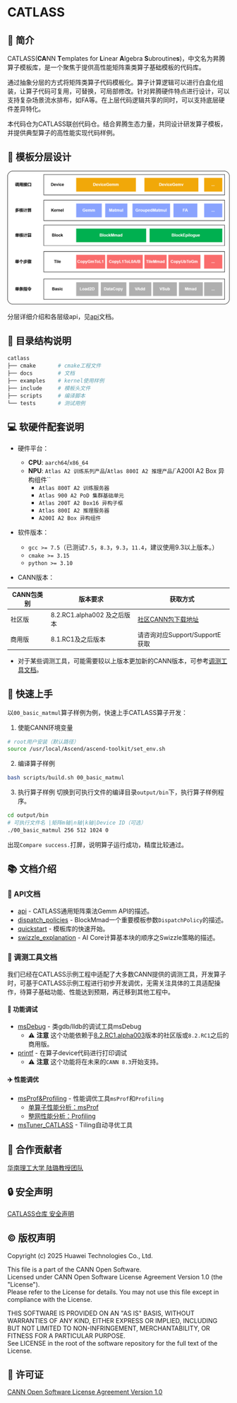 # CATLASS

## 📌 简介

CATLASS(**CA**NN **T**emplates for **L**inear **A**lgebra **S**ubroutine**s**)，中文名为昇腾算子模板库，是一个聚焦于提供高性能矩阵乘类算子基础模板的代码库。  

通过抽象分层的方式将矩阵类算子代码模板化。算子计算逻辑可以进行白盒化组装，让算子代码可复用，可替换，可局部修改。针对昇腾硬件特点进行设计，可以支持复杂场景流水排布，如FA等。在上层代码逻辑共享的同时，可以支持底层硬件差异特化。

本代码仓为CATLASS联创代码仓。结合昇腾生态力量，共同设计研发算子模板，并提供典型算子的高性能实现代码样例。

## 🧩 模板分层设计

![api_level](docs/images/api_level.png)

分层详细介绍和各层级api，见[api](docs/api.md)文档。

## 📁 目录结构说明

```bash
catlass
├── cmake       # cmake工程文件
├── docs        # 文档
├── examples    # kernel使用样例
├── include     # 模板头文件
├── scripts     # 编译脚本
└── tests       # 测试用例
```

## 💻 软硬件配套说明

- 硬件平台：
  - **CPU**: `aarch64`/`x86_64`
  - **NPU**: `Atlas A2 训练系列产品`/`Atlas 800I A2 推理产品`/`A200I A2 Box 异构组件``
    - `Atlas 800T A2 训练服务器`
    - `Atlas 900 A2 PoD 集群基础单元`
    - `Atlas 200T A2 Box16 异构子框`
    - `Atlas 800I A2 推理服务器`
    - `A200I A2 Box 异构组件`

- 软件版本：
  - `gcc >= 7.5`（已测试`7.5`，`8.3`，`9.3`，`11.4`，建议使用9.3以上版本。）
  - `cmake >= 3.15`
  - `python >= 3.10`

- CANN版本：

| CANN包类别 | 版本要求                    | 获取方式                                                                                                             |
| ---------- | --------------------------- | -------------------------------------------------------------------------------------------------------------------- |
| 社区版     | 8.2.RC1.alpha002 及之后版本 | [社区CANN包下载地址](https://www.hiascend.com/developer/download/community/result?module=cann&cann=8.2.RC1.alpha002) |
| 商用版     | 8.1.RC1及之后版本           | 请咨询对应Support/SupportE获取                                                                                       |

- 对于某些调测工具，可能需要较以上版本更加新的CANN版本，可参考[调测工具文档](#toolbox)。

## 🚀 快速上手

以`00_basic_matmul`算子样例为例，快速上手CATLASS算子开发：

1. 使能CANN环境变量

```bash
# root用户安装（默认路径）
source /usr/local/Ascend/ascend-toolkit/set_env.sh
```

2. 编译算子样例

```bash
bash scripts/build.sh 00_basic_matmul
```

3. 执行算子样例
切换到可执行文件的编译目录`output/bin`下，执行算子样例程序。

```bash
cd output/bin
# 可执行文件名 |矩阵m轴|n轴|k轴|Device ID（可选）
./00_basic_matmul 256 512 1024 0
```

出现`Compare success.`打屏，说明算子运行成功，精度比较通过。

## 📚 文档介绍

### 📖 API文档

- [api](./docs/api.md) - CATLASS通用矩阵乘法Gemm API的描述。
- [dispatch_policies](./docs/dispatch_policies.md) - BlockMmad一个重要模板参数`DispatchPolicy`的描述。
- [quickstart](./docs/quickstart.md) - 模板库的快速开始。
- [swizzle_explanation](./docs/swizzle_explanation.md) - AI Core计算基本块的顺序之Swizzle策略的描述。

### 🧰 调测工具文档 <span id="toolbox"></span>

我们已经在CATLASS示例工程中适配了大多数CANN提供的调测工具，开发算子时，可基于CATLASS示例工程进行初步开发调优，无需关注具体的工具适配操作，待算子基础功能、性能达到预期，再迁移到其他工程中。

#### 🚗 功能调试

- [msDebug](./docs/tools/msdebug.md) - 类gdb/lldb的调试工具msDebug
  - ⚠️ **注意** 这个功能依赖于[8.2.RC1.alpha003](https://www.hiascend.com/developer/download/community/result?module=cann&cann=8.2.RC1.alpha003)版本的社区版或`8.2.RC1`之后的商用版。
- [printf](./docs/tools/print.md) - 在算子device代码进行打印调试
  - ⚠️ **注意** 这个功能将在未来的`CANN 8.3`开始支持。

#### ✈️ 性能调优

- [msProf&Profiling](./docs/tools/performance_tools.md) - 性能调优工具`msProf`和`Profiling`
  - [单算子性能分析：msProf](./docs/tools/performance_tools.md#用msProf进行单算子性能分析)
  - [整网性能分析：Profiling](./docs/tools/performance_tools.md#用Profiling进行整网性能分析)
- [msTuner_CATLASS](./tools/tuner/README.md) - Tiling自动寻优工具

## 👥 合作贡献者

[华南理工大学 陆璐教授团队](https://www2.scut.edu.cn/cs/2017/0629/c22284a328108/page.htm)

## 🔒 安全声明

[CATLASS仓库 安全声明](./SECURITYNOTE.md)

## ©️ 版权声明

Copyright (c) 2025 Huawei Technologies Co., Ltd.

This file is a part of the CANN Open Software.  
Licensed under CANN Open Software License Agreement Version 1.0 (the "License").  
Please refer to the License for details. You may not use this file except in compliance with the License.  

THIS SOFTWARE IS PROVIDED ON AN "AS IS" BASIS, WITHOUT WARRANTIES OF ANY KIND,
EITHER EXPRESS OR IMPLIED,
INCLUDING BUT NOT LIMITED TO NON-INFRINGEMENT,
MERCHANTABILITY, OR FITNESS FOR A PARTICULAR   PURPOSE.  
See LICENSE in the root of the software repository for the full text of the License.

## 📜 许可证

[CANN Open Software License Agreement Version 1.0](LICENSE)
